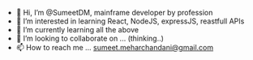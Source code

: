 - 👋 Hi, I’m @SumeetDM, mainframe developer by profession 
- 👀 I’m interested in learning React, NodeJS, expressJS, reastfull APIs
- 🌱 I’m currently learning all the above
- 💞️ I’m looking to collaborate on ... (thinking..)
- 📫 How to reach me ... sumeet.meharchandani@gmail.com

<!---
SumeetDM/SumeetDM is a ✨ special ✨ repository because its `README.md` (this file) appears on your GitHub profile.
You can click the Preview link to take a look at your changes.
--->
